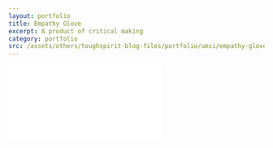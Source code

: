 ```yaml
---
layout: portfolio
title: Empathy Glove
excerpt: A product of critical making
category: portfolio
src: /assets/others/toughspirit-blog-files/portfolio/umsi/empathy-glove/empathy-glove.JPG
---
```


<!-- 4:3 aspect ratio -->
<div class="embed-responsive embed-responsive-4by3" style="padding-bottom: 73.8%;">
  <iframe class="embed-responsive-item" 
      src="//www.slideshare.net/slideshow/embed_code/key/allxkpJEieyCEO"
      frameborder="0" webkitallowfullscreen mozallowfullscreen allowfullscreen></iframe>
</div>
